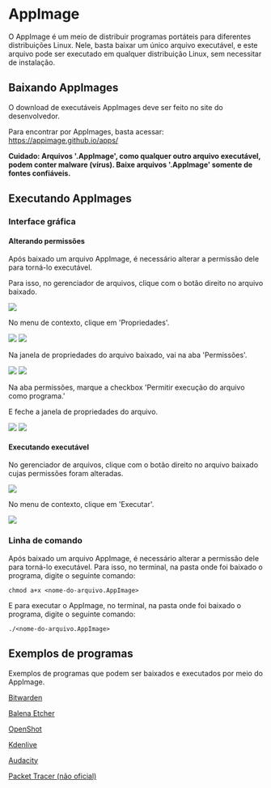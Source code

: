 # AppImage

O AppImage é um meio de distribuir programas portáteis para diferentes distribuições Linux. Nele, basta baixar um único arquivo executável, e este arquivo pode ser executado em qualquer distribuição Linux, sem necessitar de instalação.

## Baixando AppImages

O download de executáveis AppImages deve ser feito no site do desenvolvedor.

Para encontrar por AppImages, basta acessar: https://appimage.github.io/apps/

**Cuidado: Arquivos '.AppImage', como qualquer outro arquivo executável, podem conter malware (vírus). Baixe arquivos '.AppImage' somente de fontes confiáveis.**

## Executando AppImages

### Interface gráfica

#### Alterando permissões

Após baixado um arquivo AppImage, é necessário alterar a permissão dele para torná-lo executável.

Para isso, no gerenciador de arquivos, clique com o botão direito no arquivo baixado.

<img src="../../imagens/arquivo_appimage.png"/>

No menu de contexto, clique em 'Propriedades'.

<img src="../../imagens/arquivo_appimage_menu_contexto.png"/>

<img src="../../imagens/arquivo_appimage_propriedades_marcado.png"/>

Na janela de propriedades do arquivo baixado, vai na aba 'Permissões'.

<img src="../../imagens/propriedades_appimage.png"/>

<img src="../../imagens/propriedades_appimage_aba_permissoes_marcada.png"/>

Na aba permissões, marque a checkbox 'Permitir execução do arquivo como programa.'

E feche a janela de propriedades do arquivo.

<img src="../../imagens/propriedades_appimage_permissoes.png"/>

<img src="../../imagens/propriedades_appimage_permissoes_marcado.png"/>

#### Executando executável

No gerenciador de arquivos, clique com o botão direito no arquivo baixado cujas permissões foram alteradas.

<img src="../../imagens/arquivo_appimage_menu_contexto.png"/>

No menu de contexto, clique em 'Executar'.

<img src="../../imagens/arquivo_appimage_executar_marcado.png"/>

### Linha de comando

Após baixado um arquivo AppImage, é necessário alterar a permissão dele para torná-lo executável. Para isso, no terminal, na pasta onde foi baixado o programa, digite o seguinte comando:

```
chmod a+x <nome-do-arquivo.AppImage>
```

E para executar o AppImage, no terminal, na pasta onde foi baixado o programa, digite o seguinte comando:

```
./<nome-do-arquivo.AppImage>
```

## Exemplos de programas

Exemplos de programas que podem ser baixados e executados por meio do AppImage.

[Bitwarden](https://bitwarden.com/download/)

[Balena Etcher](https://etcher.balena.io/)

[OpenShot](https://www.openshot.org/download/)

[Kdenlive](https://kdenlive.org/en/download/)

[Audacity](https://www.audacityteam.org/download/linux/)

[Packet Tracer (não oficial)](https://github.com/Diolinux/PacketTracer-AppImage/releases/tag/Packet-Tracer-AppImage-8.2.2)